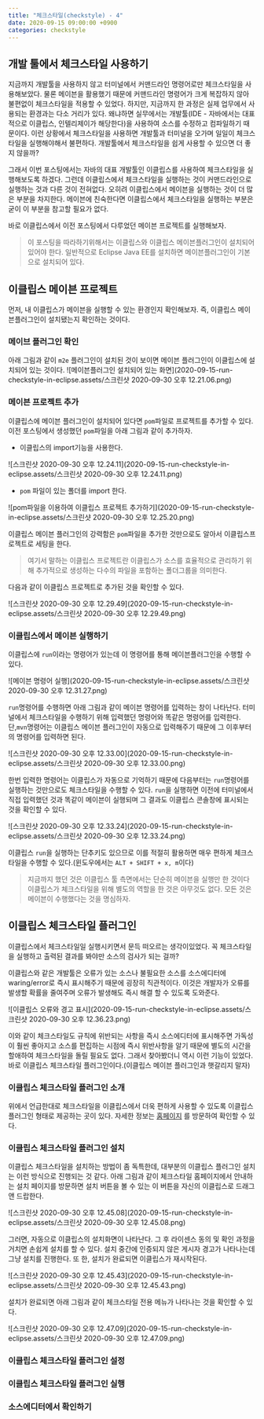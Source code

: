 ```yaml
---
title: "체크스타일(checkstyle) - 4"
date: 2020-09-15 09:00:00 +0900
categories: checkstyle
---
```


## 개발 툴에서 체크스타일 사용하기

지금까지 개발툴을 사용하지 않고 터미널에서 커맨드라인 명령어로만 체크스타일을 사용해보았다. 물론 메이븐을 활용했기 때문에 커맨드라인 명령어가 크게 복잡하지 않아 불편없이 체크스타일을 적용할 수 있었다. 하지만, 지금까지 한 과정은 실제 업무에서 사용되는 환경과는 다소 거리가 있다. 왜냐하면 실무에서는 개발툴(IDE - 자바에서는 대표적으로 이클립스, 인텔리제이가 해당한다)을 사용하여 소스를 수정하고 컴파일하기 때문이다. 이런 상황에서 체크스타일을 사용하면 개발툴과 터미널을 오가며 일일이 체크스타일을 실행해야해서 불편하다. 개발툴에서 체크스타일을 쉽게 사용할 수 있으면 더 좋지 않을까?

그래서 이번 포스팅에서는 자바의 대표 개발툴인 이클립스를 사용하여 체크스타일을 실행해보도록 하겠다. 그런데 이클립스에서 체크스타일을 실행하는 것이 커맨드라인으로 실행하는 것과 다른 것이 전혀없다. 오히려 이클립스에서 메이븐을 실행하는 것이 더 많은 부분을 차지한다. 메이븐에 친숙한다면 이클립스에서 체크스타일을 실행하는 부분은 굳이 이 부분을 참고할 필요가 없다.

바로 이클립스에서 이전 포스팅에서 다루었던 메이븐 프로젝트를 실행해보자.

> 이 포스팅을 따라하기위해서는 이클립스와 이클립스 메이븐플러그인이 설치되어있어야 한다. 일반적으로 Eclipse Java EE를 설치하면 메이븐플러그인이 기본으로 설치되어 있다.

## 이클립스 메이븐 프로젝트

먼저, 내 이클립스가 메이븐을 실행할 수 있는 환경인지 확인해보자. 즉, 이클립스 메이븐플러그인이 설치됐는지 확인하는 것이다.

### 메이브 플러그인 확인

아래 그림과 같이 `m2e` 플러그인이 설치된 것이 보이면 메이븐 플러그인이 이클립스에 설치되어 있는 것이다. 
![메이븐플러그인 설치되어 있는 화면](2020-09-15-run-checkstyle-in-eclipse.assets/스크린샷 2020-09-30 오후 12.21.06.png)

### 메이븐 프로젝트 추가

이클립스에 메이븐 플러그인이 설치되어 있다면 `pom`파일로 프로젝트를 추가할 수 있다. 이전 포스팅에서 생성했던 `pom`파일을 아래 그림과 같이 추가하자.

* 이클립스의 import기능을 사용한다.

![스크린샷 2020-09-30 오후 12.24.11](2020-09-15-run-checkstyle-in-eclipse.assets/스크린샷 2020-09-30 오후 12.24.11.png)

* `pom` 파일이 있는 폴더를 import 한다.

![pom파일을 이용하여 이클립스 프로젝트 추가하기](2020-09-15-run-checkstyle-in-eclipse.assets/스크린샷 2020-09-30 오후 12.25.20.png)

이클립스 메이븐 플러그인의 강력함은 `pom`파일을 추가한 것만으로도 알아서 이클립스프로젝트로 세팅을 한다. 

> 여기서 말하는 이클립스 프로젝트란 이클립스가 소스를 효율적으로 관리하기 위해 추가적으로 생성하는 다수의 파일을 포함하는 폴더그룹을 의미한다.

다음과 같이 이클립스 프로젝트로 추가된 것을 확인할 수 있다.

![스크린샷 2020-09-30 오후 12.29.49](2020-09-15-run-checkstyle-in-eclipse.assets/스크린샷 2020-09-30 오후 12.29.49.png)

### 이클립스에서 메이븐 실행하기

이클립스에 `run`이라는 명령어가 있는데 이 명령어를 통해 메이븐플러그인을 수행할 수 있다. 

![메이븐 명령어 실행](2020-09-15-run-checkstyle-in-eclipse.assets/스크린샷 2020-09-30 오후 12.31.27.png)

`run`명령어를 수행하면 아래 그림과 같이 메이븐 명령어를 입력하는 창이 나타난다. 터미널에서 체크스타일을 수행하기 위해 입력했던 명령어와 똑같은 명령어를 입력한다. 단,`mvn`명령어는 이클립스 메이븐 플러그인이 자동으로 입력해주기 때문에 그 이후부터의 명령어를 입력하면 된다.

![스크린샷 2020-09-30 오후 12.33.00](2020-09-15-run-checkstyle-in-eclipse.assets/스크린샷 2020-09-30 오후 12.33.00.png)

한번 입력한 명령어는 이클립스가 자동으로 기억하기 때문에 다음부터는 `run`명령어를 실행하는 것만으로도 체크스타일을 수행할 수 있다. `run`을 실행하면 이전에 터미널에서 직접 입력했던 것과 똑같이 메이븐이 실행되며 그 결과도 이클립스 콘솔창에 표시되는 것을 확인할 수 있다. 

![스크린샷 2020-09-30 오후 12.33.24](2020-09-15-run-checkstyle-in-eclipse.assets/스크린샷 2020-09-30 오후 12.33.24.png)

이클립스 `run`을 실행하는 단추키도 있으므로 이를 적절히 활용하면 매우 편하게 체크스타일을 수행할 수 있다.(윈도우에서는 `ALT + SHIFT + x, m`이다)

> 지금까지 했던 것은 이클립스 툴 측면에서는 단순히 메이븐을 실행만 한 것이다 이클립스가 체크스타일을 위해 별도의 역할을 한 것은 아무것도 없다. 모든 것은 메이븐이 수행했다는 것을 명심하자.


## 이클립스 체크스타일 플러그인

이클립스에서 체크스타일일 실행시키면서 문득 떠오르는 생각이있었다. 꼭 체크스타일을 실행하고 출력된 결과를 봐야만 소스의 검사가 되는 걸까?

이클립스와 같은 개발툴은 오류가 있는 소스나 불필요한 소스를 소스에디터에 waring/error로 즉시 표시해주기 때문에 굉장히 직관적이다. 이것은 개발자가 오류를 발생할 확률을 줄여주며 오류가 발생해도 즉시 해결 할 수 있도록 도와준다. 

![이클립스 오류와 경고 표시](2020-09-15-run-checkstyle-in-eclipse.assets/스크린샷 2020-09-30 오후 12.36.23.png)

이와 같이 체크스타일도 규칙에 위반되는 사항을 즉시 소스에디터에 표시해주면 가독성이 훨씬 좋아지고 소스를 편집하는 시점에 즉시 위반사항을 알기 때문에 별도의 시간을 할애하여 체크스타일을 돌릴 필요도 없다. 그래서 찾아봤더니 역시 이런 기능이 있었다. 바로 이클립스 체크스타일 플러그인이다.(이클립스 메이븐 플러그인과 햇갈리지 말자)

### 이클립스 체크스타일 플러그인 소개

위에서 언급한대로 체크스타일을 이클립스에서 더욱 편하게 사용할 수 있도록 이클립스 플러그인 형태로 제공하는 곳이 있다. 자세한 정보는 [홈페이지](https://checkstyle.org/eclipse-cs/#!/) 를 방문하여 확인할 수 있다.

### 이클립스 체크스타일 플러그인 설치 

이클립스 체크스타일을 설치하는 방법이 좀 독특한데, 대부분의 이클립스 플러그인 설치는 이런 방식으로 진행되는 것 같다. 아래 그림과 같이 체크스타일 홈페이지에서 안내하는 설치 페이지를 방문하면 설치 버튼을 볼 수 있는 이 버튼을 자신의 이클립스로 드래그 앤 드랍한다. 

![스크린샷 2020-09-30 오후 12.45.08](2020-09-15-run-checkstyle-in-eclipse.assets/스크린샷 2020-09-30 오후 12.45.08.png)

그러면, 자동으로 이클립스의 설치화면이 나타난다. 그 후 라이센스 동의 및 확인 과정을 거치면 손쉽게 설치를 할 수 있다. 설치 중간에 인증되지 않은 게시자 경고가 나타나는데 그냥 설치를 진행한다. 또 한, 설치가 완료되면 이클립스가 재시작된다.

![스크린샷 2020-09-30 오후 12.45.43](2020-09-15-run-checkstyle-in-eclipse.assets/스크린샷 2020-09-30 오후 12.45.43.png)

설치가 완료되면 아래 그림과 같이 체크스타일 전용 메뉴가 나타나는 것을 확인할 수 있다.

![스크린샷 2020-09-30 오후 12.47.09](2020-09-15-run-checkstyle-in-eclipse.assets/스크린샷 2020-09-30 오후 12.47.09.png)

### 이클립스 체크스타일 플러그인 설정

### 이클립스 체크스타일 플러그인 실행

### 소스에디터에서 확인하기




